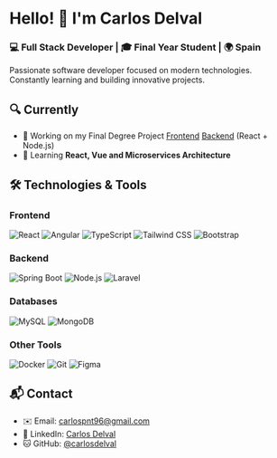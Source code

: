# Hello! 👋 I'm Carlos Delval

### 💻 Full Stack Developer | 🎓 Final Year Student | 🌍 Spain

Passionate software developer focused on modern technologies. Constantly learning and building innovative projects.

## 🔍 Currently

- 🔭 Working on my Final Degree Project [Frontend](https://github.com/carlosdelval/Opticlick_React_Front) [Backend](https://github.com/carlosdelval/Opticlick_React_Back) (React + Node.js)
- 🌱 Learning **React, Vue and Microservices Architecture**

## 🛠 Technologies & Tools

### Frontend
![React](https://img.shields.io/badge/-React-61DAFB?logo=react&logoColor=white&style=flat)
![Angular](https://img.shields.io/badge/-Angular-DD0031?logo=angular&logoColor=white&style=flat)
![TypeScript](https://img.shields.io/badge/-TypeScript-3178C6?logo=typescript&logoColor=white&style=flat)
![Tailwind CSS](https://img.shields.io/badge/-Tailwind_CSS-38B2AC?logo=tailwind-css&logoColor=white&style=flat)
![Bootstrap](https://img.shields.io/badge/-Bootstrap-7952B3?logo=bootstrap&logoColor=white&style=flat)

### Backend
![Spring Boot](https://img.shields.io/badge/-Spring_Boot-6DB33F?logo=spring&logoColor=white&style=flat)
![Node.js](https://img.shields.io/badge/-Node.js-339933?logo=node.js&logoColor=white&style=flat)
![Laravel](https://img.shields.io/badge/-Laravel-FF2D20?logo=laravel&logoColor=white&style=flat)

### Databases
![MySQL](https://img.shields.io/badge/-MySQL-4479A1?logo=mysql&logoColor=white&style=flat)
![MongoDB](https://img.shields.io/badge/-MongoDB-47A248?logo=mongodb&logoColor=white&style=flat)

### Other Tools
![Docker](https://img.shields.io/badge/-Docker-2496ED?logo=docker&logoColor=white&style=flat)
![Git](https://img.shields.io/badge/-Git-F05032?logo=git&logoColor=white&style=flat)
![Figma](https://img.shields.io/badge/-Figma-F24E1E?logo=figma&logoColor=white&style=flat)

## 📬 Contact

- ✉️ Email: [carlospnt96@gmail.com](mailto:carlospnt96@gmail.com)
- 💼 LinkedIn: [Carlos Delval](https://linkedin.com/in/carlos-delval)
- 🐱 GitHub: [@carlosdelval](https://github.com/carlosdelval)
